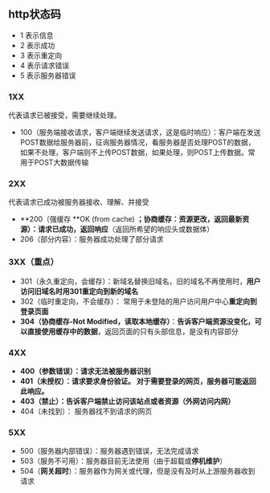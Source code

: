 ## http状态码

- 1 表示信息
- 2 表示成功
- 3 表示重定向
- 4 表示请求错误
- 5 表示服务器错误

### 1XX

代表请求已被接受，需要继续处理。

- 100（服务端接收请求，客户端继续发送请求，这是临时响应）：客户端在发送POST数据给服务器前，征询服务器情况，看服务器是否处理POST的数据，如果不处理，客户端则不上传POST数据，如果处理，则POST上传数据。常用于POST大数据传输

### 2XX

代表请求已成功被服务器接收、理解、并接受

- **200（强缓存 **OK (from cache) **；协商缓存：资源更改，返回最新资源）：请求已成功，返回响应**（返回所希望的响应头或数据体）
- 206（部分内容）：服务器成功处理了部分请求

### 3XX（重点）

- 301（永久重定向，会缓存）：新域名替换旧域名，旧的域名不再使用时，**用户访问旧域名时用301重定向到新的域名**
- 302（临时重定向，不会缓存）： 常用于未登陆的用户访问用户中心**重定向到登录页面**
- **304（协商缓存-Not Modified，读取本地缓存）**：**告诉客户端资源没变化，可以直接使用缓存中的数据**，返回页面的只有头部信息，是没有内容部分

### 4XX

- **400（参数错误）：请求无法被服务器识别**
- **401（未授权）：请求要求身份验证。 对于需要登录的网页，服务器可能返回此响应。**
- **403（禁止）：告诉客户端禁止访问该站点或者资源（外网访问内网）**
- 404（未找到）： 服务器找不到请求的网页

### 5XX

- 500（服务器内部错误）：服务器遇到错误，无法完成请求
- 503（服务不可用）：服务器目前无法使用（由于超载或**停机维护**）
- 504（**网关超时**）：服务器作为网关或代理，但是没有及时从上游服务器收到请求
